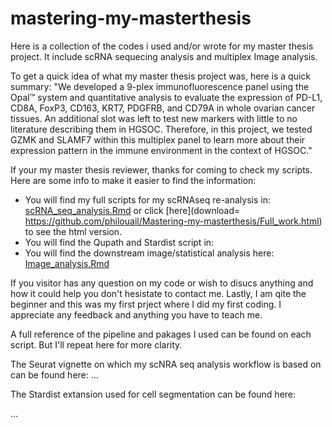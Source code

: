 # mastering-my-masterthesis
Here is a collection of the codes i used and/or wrote for my master thesis project. It include scRNA sequecing analysis and multiplex Image analysis.

To get a quick idea of what my master thesis project was, here is a quick summary: 
"We developed a 9-plex immunofluorescence panel using the Opal™ system and quantitative analysis to evaluate the expression of PD-L1, CD8A, FoxP3, CD163, KRT7, PDGFRB, and CD79A in whole ovarian cancer tissues. An additional slot was left to test new markers with little to no literature describing them in HGSOC. Therefore, in this project, we tested GZMK and SLAMF7 within this multiplex panel to learn more about their expression pattern in the immune environment in the context of HGSOC."

If your my master thesis reviewer, thanks for coming to check my scripts. Here are some info to make it easier to find the information: 
- You will find my full scripts for my scRNAseq re-analysis in: [scRNA_seq_analysis.Rmd](https://github.com/philouail/Mastering-my-masterthesis/blob/main/scRNA_seq_analysis.Rmd) or click [here](download= https://github.com/philouail/Mastering-my-masterthesis/Full_work.html) to see the html version. 
- You will find the Qupath and Stardist script in: 
- You will find the downstream image/statistical analysis here: [Image_analysis.Rmd](https://github.com/philouail/Mastering-my-masterthesis/blob/main/Image_analysis.Rmd)

If you visitor has any question on my code or wish to disucs anything and how it could help you don't hesistate to contact me. 
Lastly, I am qite the beginner and this was my first prject where I did my first coding. I appreciate any feedback and anything you have to teach me. 


A full reference of the pipeline and pakages I used can be found on each script. 
But I'll repeat here for more clarity. 

The Seurat vignette on which my scNRA seq analysis workflow is based on can be found here: 
...


The Stardist extansion used for cell segmentation can be found here: 

... 
